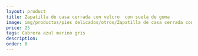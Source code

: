 ```yaml
---
layout: product
title: Zapatilla de casa cerrada con velcro  con suela de goma
image: img/productos/pies delicados/otros/Zapatilla de casa cerrada con velcro  con suela de goma=25 =Cabrera azul marino gris.webp
price: 25 
tags: Cabrera azul marino gris
description: 
order: 0
---
```

